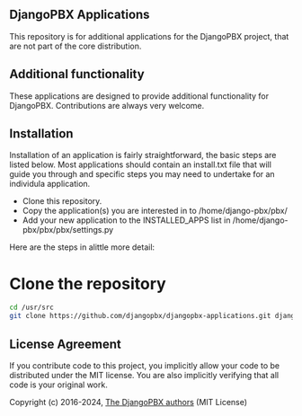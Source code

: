 DjangoPBX Applications
--------------------------------------
This repository is for additional applications for the DjangoPBX project,
that are not part of the core distribution.

## Additional functionality
These applications are designed to provide additional functionality for DjangoPBX.
Contributions are always very welcome.

## Installation
Installation of an application is fairly straightforward, the basic steps are listed below.
Most applications should contain an install.txt file that will guide you through and specific
steps you may need to undertake for an individula application.
* Clone this repository.
* Copy the application(s) you are interested in to /home/django-pbx/pbx/
* Add your new application to the INSTALLED_APPS list in /home/django-pbx/pbx/pbx/settings.py

Here are the steps in alittle more detail:
# Clone the repository
```sh
cd /usr/src
git clone https://github.com/djangopbx/djangopbx-applications.git djangopbx-applications
```




## License Agreement

If you contribute code to this project, you implicitly allow your code to be distributed under the MIT license. You are also implicitly verifying that all code is your original work.

Copyright (c) 2016-2024, [The DjangoPBX authors](https://github.com/djangopbx/djangopbx-applications/graphs/contributors) (MIT License)<br>
